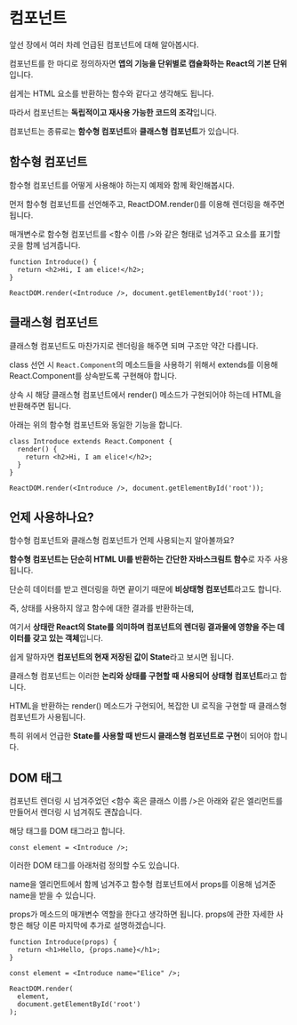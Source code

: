 # 컴포넌트

앞선 장에서 여러 차례 언급된 컴포넌트에 대해 알아봅시다. 

컴포넌트를 한 마디로 정의하자면 **앱의 기능을 단위별로 캡슐화하는 React의 기본 단위**입니다. 

쉽게는 HTML 요소를 반환하는 함수와 같다고 생각해도 됩니다. 

따라서 컴포넌트는 **독립적이고 재사용 가능한 코드의 조각**입니다. 

컴포넌트는 종류로는 **함수형 컴포넌트**와 **클래스형 컴포넌트**가 있습니다.

## 함수형 컴포넌트

함수형 컴포넌트를 어떻게 사용해야 하는지 예제와 함께 확인해봅시다. 

먼저 함수형 컴포넌트를 선언해주고, ReactDOM.render()를 이용해 렌더링을 해주면 됩니다. 

매개변수로 함수형 컴포넌트를 <함수 이름 />와 같은 형태로 넘겨주고 요소를 표기할 곳을 함께 넘겨줍니다.
```
function Introduce() {
  return <h2>Hi, I am elice!</h2>;
}

ReactDOM.render(<Introduce />, document.getElementById('root'));
```

## 클래스형 컴포넌트

클래스형 컴포넌트도 마찬가지로 렌더링을 해주면 되며 구조만 약간 다릅니다. 

class 선언 시 ```React.Component```의 메소드들을 사용하기 위해서 extends를 이용해 React.Component를 상속받도록 구현해야 합니다. 

상속 시 해당 클래스형 컴포넌트에서 render() 메소드가 구현되어야 하는데 HTML을 반환해주면 됩니다. 

아래는 위의 함수형 컴포넌트와 동일한 기능을 합니다.
```
class Introduce extends React.Component {
  render() {
    return <h2>Hi, I am elice!</h2>;
  }
}

ReactDOM.render(<Introduce />, document.getElementById('root'));
```

## 언제 사용하나요?

함수형 컴포넌트와 클래스형 컴포넌트가 언제 사용되는지 알아볼까요? 

**함수형 컴포넌트는 단순히 HTML UI를 반환하는 간단한 자바스크림트 함수**로 자주 사용됩니다. 

단순히 데이터를 받고 렌더링을 하면 끝이기 때문에 **비상태형 컴포넌트**라고도 합니다.

즉, 상태를 사용하지 않고 함수에 대한 결과를 반환하는데, 

여기서 **상태란 React의 State를 의미하며 컴포넌트의 렌더링 결과물에 영향을 주는 데이터를 갖고 있는 객체**입니다. 

쉽게 말하자면 **컴포넌트의 현재 저장된 값이 State**라고 보시면 됩니다.

클래스형 컴포넌트는 이러한 **논리와 상태를 구현할 때 사용되어 상태형 컴포넌트**라고 합니다. 

HTML을 반환하는 render() 메소드가 구현되어, 복잡한 UI 로직을 구현할 때 클래스형 컴포넌트가 사용됩니다. 

특히 위에서 언급한 **State를 사용할 때 반드시 클래스형 컴포넌트로 구현**이 되어야 합니다.

## DOM 태그

컴포넌트 렌더링 시 넘겨주었던 <함수 혹은 클래스 이름 />은 아래와 같은 엘리먼트를 만들어서 렌더링 시 넘겨줘도 괜찮습니다. 

해당 태그를 DOM 태그라고 합니다.
```
const element = <Introduce />;
```
이러한 DOM 태그를 아래처럼 정의할 수도 있습니다. 

name을 엘리먼트에서 함께 넘겨주고 함수형 컴포넌트에서 props를 이용해 넘겨준 name을 받을 수 있습니다. 

props가 메소드의 매개변수 역할을 한다고 생각하면 됩니다. props에 관한 자세한 사항은 해당 이론 마지막에 추가로 설명하겠습니다.
```
function Introduce(props) {
  return <h1>Hello, {props.name}</h1>;
}

const element = <Introduce name="Elice" />;

ReactDOM.render(
  element,
  document.getElementById('root')
);
```
